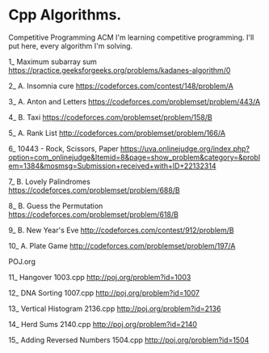 # Cpp Algorithms.
 Competitive Programming
 ACM
I'm learning competitive programming.
I'll put here, every algorithm I'm solving.


1_ Maximum subarray sum
https://practice.geeksforgeeks.org/problems/kadanes-algorithm/0

2_ A. Insomnia cure
https://codeforces.com/contest/148/problem/A

3_ A. Anton and Letters
https://codeforces.com/problemset/problem/443/A

4_ B. Taxi
https://codeforces.com/problemset/problem/158/B

5_ A. Rank List
http://codeforces.com/problemset/problem/166/A

6_ 10443 - Rock, Scissors, Paper
https://uva.onlinejudge.org/index.php?option=com_onlinejudge&Itemid=8&page=show_problem&category=&problem=1384&mosmsg=Submission+received+with+ID+22132314

7_ B. Lovely Palindromes
https://codeforces.com/problemset/problem/688/B

8_ B. Guess the Permutation
https://codeforces.com/problemset/problem/618/B

9_ B. New Year's Eve
http://codeforces.com/contest/912/problem/B

10_ A. Plate Game
http://codeforces.com/problemset/problem/197/A

POJ.org 

11_ Hangover 1003.cpp
http://poj.org/problem?id=1003

12_ DNA Sorting 1007.cpp
http://poj.org/problem?id=1007

13_ Vertical Histogram 2136.cpp
http://poj.org/problem?id=2136

14_ Herd Sums 2140.cpp
http://poj.org/problem?id=2140

15_ Adding Reversed Numbers 1504.cpp
http://poj.org/problem?id=1504


